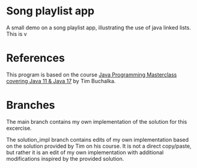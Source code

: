# Song playlist app
A small demo on a song playlist app, illustrating the use of java
linked lists.
This is v



# References
This program is based on the course
[Java Programming Masterclass covering Java 11 & Java 17](https://www.udemy.com/course/java-the-complete-java-developer-course/) by Tim Buchalka.


# Branches
The main branch contains my own implementation of the solution for this excercise. 

The solution_impl branch contains edits of my own implementation based on the solution
provided by Tim on his course. It is not a direct copy/paste, but rather it is an edit of my own implementation with additional modifications inspired by the provided solution.